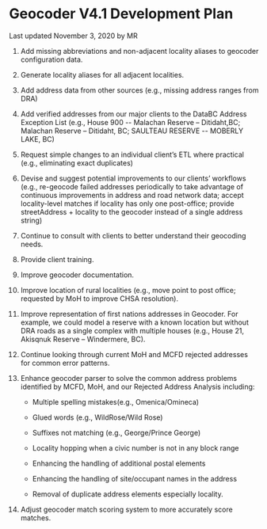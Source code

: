 # Geocoder V4.1 Development Plan
Last updated November 3, 2020 by MR

1. Add missing abbreviations and non-adjacent locality aliases to geocoder configuration data.

1. Generate locality aliases for all adjacent localities. 

1. Add address data from other sources (e.g., missing address ranges from DRA)

1. Add verified addresses from our major clients to the DataBC Address Exception List (e.g., House 900 -- Malachan Reserve – Ditidaht,BC; Malachan Reserve – Ditidaht, BC; SAULTEAU RESERVE -- MOBERLY LAKE, BC)

1. Request simple changes to an individual client’s ETL where practical (e.g., eliminating exact duplicates)

1. Devise and suggest potential improvements to our clients’ workflows (e.g., re-geocode failed addresses periodically to take advantage of continuous improvements in address and road network data; accept locality-level matches if locality has only one post-office; provide streetAddress + locality to the geocoder instead of a single address string)

1. Continue to consult with clients to better understand their geocoding needs.

1. Provide client training.

1. Improve geocoder documentation.

1. Improve location of rural localities (e.g., move point to post office; requested by MoH to improve CHSA resolution).

1. Improve representation of first nations addresses in Geocoder. For example, we could  model a reserve with a known location but without DRA roads as a single complex with multiple houses (e.g., House 21, Akisqnuk Reserve – Windermere, BC).

1. Continue looking through current MoH and MCFD rejected addresses for common error patterns.

1. Enhance geocoder parser to solve the common address problems identified by MCFD, MoH, and our Rejected Address Analysis including:

   * Multiple spelling mistakes(e.g., Omenica/Omineca)
  
   * Glued words (e.g., WildRose/Wild Rose)
  
   * Suffixes not matching (e.g., George/Prince George)
  
   * Locality hopping when a civic number is not in any block range
  
   * Enhancing the handling of additional postal elements
  
   * Enhancing the handling of site/occupant names in the address
  
   * Removal of duplicate address elements especially locality.

1. Adjust geocoder match scoring system to more accurately score matches.
